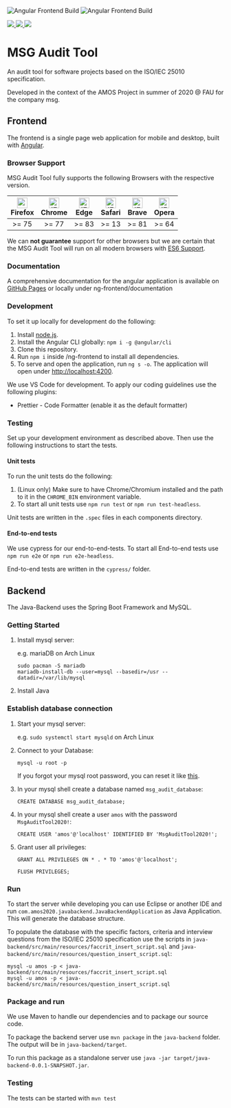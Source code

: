 ![Angular Frontend Build](https://github.com/Kexplx/msg-audit-tool/workflows/Angular%20Frontend%20Build/badge.svg)
![Angular Frontend Build](https://github.com/Kexplx/msg-audit-tool/workflows/Java%20Backend%20Build/badge.svg)

<a href="https://badges.mit-license.org/" alt="MIT Licence">
    <img src="https://img.shields.io/badge/license-MIT-0677b7" />
</a>
<a href="https://github.com/Kexplx/msg-audit-tool/releases/tag/sprint_14_release"  alt="Sprint Release Link">
<img src="https://img.shields.io/badge/version 1.0-1abc9c" />
</a>

<a href="https://kexplx.github.io/msg-audit-tool/"  alt="Documentation Link">
    <img src="https://img.shields.io/badge/documentation-compodoc-e74c3c" />
</a>

# MSG Audit Tool

An audit tool for software projects based on the ISO/IEC 25010 specification.

Developed in the context of the AMOS Project in summer of 2020 @ FAU for the company msg.

## Frontend

The frontend is a single page web application for mobile and desktop, built with [Angular](https://github.com/angular).

### Browser Support

MSG Audit Tool fully supports the following Browsers with the respective version.

| <img src="https://raw.githubusercontent.com/alrra/browser-logos/master/src/firefox/firefox.png" width="24px" height="24px" /> <br/> Firefox | <img src="https://raw.githubusercontent.com/alrra/browser-logos/master/src/chrome/chrome.png" alt="IE / Edge" width="24px" height="24px" /> <br/> Chrome | <img src="https://raw.githubusercontent.com/alrra/browser-logos/master/src/edge/edge_48x48.png" alt="IE / Edge" width="24px" height="24px" /> <br/> Edge | <img src="https://raw.githubusercontent.com/alrra/browser-logos/master/src/safari/safari.png" alt="IE / Edge" width="24px" height="24px" /> <br/> Safari | <img src="https://raw.githubusercontent.com/alrra/browser-logos/master/src/brave/brave.png" alt="IE / Edge" width="24px" height="24px" /> <br/> Brave | <img src="https://raw.githubusercontent.com/alrra/browser-logos/master/src/opera/opera.png" alt="IE / Edge" width="24px" height="24px" /> <br/> Opera |
| :-----------------------------------------------------------------------------------------------------------------------------------------: | :------------------------------------------------------------------------------------------------------------------------------------------------------: | :------------------------------------------------------------------------------------------------------------------------------------------------------: | :------------------------------------------------------------------------------------------------------------------------------------------------------: | :---------------------------------------------------------------------------------------------------------------------------------------------------: | :---------------------------------------------------------------------------------------------------------------------------------------------------: |
|                                                                    >= 75                                                                    |                                                                          >= 77                                                                           |                                                                          >= 83                                                                           |                                                                          >= 13                                                                           |                                                                         >= 81                                                                         |                                                                         >= 64                                                                         |

We can **not guarantee** support for other browsers but we are certain that the MSG Audit Tool will run on all modern browsers with [ES6 Support](https://www.w3schools.com/js/js_es6.asp).

### Documentation

A comprehensive documentation for the angular application is available on [GitHub Pages](https://kexplx.github.io/msg-audit-tool/) or locally under ng-frontend/documentation

### Development

To set it up locally for development do the following:

1. Install [node.js](https://nodejs.org/en/).
2. Install the Angular CLI globally: `npm i -g @angular/cli`
3. Clone this repository.
4. Run `npm i` inside /ng-frontend to install all dependencies.
5. To serve and open the application, run `ng s -o`. The application will open under [http://localhost:4200](http://localhost:4200).

We use VS Code for development. To apply our coding guidelines use the following plugins:

- Prettier - Code Formatter (enable it as the default formatter)

### Testing

Set up your development environment as described above. Then use the following instructions to start the tests.

#### Unit tests

To run the unit tests do the following:

1. (Linux only) Make sure to have Chrome/Chromium installed and the path to it in the `CHROME_BIN` environment variable.
2. To start all unit tests use `npm run test` or `npm run test-headless`.

Unit tests are written in the `.spec` files in each components directory.

#### End-to-end tests

We use cypress for our end-to-end-tests. To start all End-to-end tests use `npm run e2e` or `npm run e2e-headless`.

End-to-end tests are written in the `cypress/` folder.

## Backend

The Java-Backend uses the Spring Boot Framework and MySQL.

### Getting Started

1. Install mysql server:

   e.g. mariaDB on Arch Linux

   ```
   sudo pacman -S mariadb
   mariadb-install-db --user=mysql --basedir=/usr --datadir=/var/lib/mysql
   ```

2. Install Java

### Establish database connection

1. Start your mysql server:

   e.g. `sudo systemctl start mysqld` on Arch Linux

2. Connect to your Database:

   `mysql -u root -p`

   If you forgot your mysql root password, you can reset it like [this](https://www.digitalocean.com/community/tutorials/how-to-reset-your-mysql-or-mariadb-root-password).

3. In your mysql shell create a database named `msg_audit_database`:

   `CREATE DATABASE msg_audit_database;`

4. In your mysql shell create a user `amos` with the password `MsgAuditTool2020!`:

   `CREATE USER 'amos'@'localhost' IDENTIFIED BY 'MsgAuditTool2020!';`

5. Grant user all privileges:

   `GRANT ALL PRIVILEGES ON * . * TO 'amos'@'localhost';`

   `FLUSH PRIVILEGES;`

### Run

To start the server while developing you can use Eclipse or another IDE and run `com.amos2020.javabackend.JavaBackendApplication` as Java Application.
This will generate the database structure.

To populate the database with the specific factors, criteria and interview questions from the ISO/IEC 25010 specification use the scripts in `java-backend/src/main/resources/faccrit_insert_script.sql` and `java-backend/src/main/resources/question_insert_script.sql`:

```
mysql -u amos -p < java-backend/src/main/resources/faccrit_insert_script.sql
mysql -u amos -p < java-backend/src/main/resources/question_insert_script.sql
```

### Package and run

We use Maven to handle our dependencies and to package our source code.

To package the backend server use `mvn package` in the `java-backend` folder. The output will be in `java-backend/target`.

To run this package as a standalone server use `java -jar target/java-backend-0.0.1-SNAPSHOT.jar`.

### Testing

The tests can be started with `mvn test`
